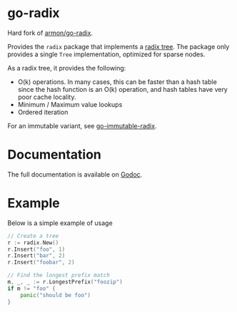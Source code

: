 # go-radix

Hard fork of [armon/go-radix](https://github.com/armon/go-radix).

Provides the `radix` package that implements a [radix tree](http://en.wikipedia.org/wiki/Radix_tree).
The package only provides a single `Tree` implementation, optimized for sparse nodes.

As a radix tree, it provides the following:

- O(k) operations. In many cases, this can be faster than a hash table since
  the hash function is an O(k) operation, and hash tables have very poor cache locality.
- Minimum / Maximum value lookups
- Ordered iteration

For an immutable variant, see [go-immutable-radix](https://github.com/hashicorp/go-immutable-radix).

# Documentation

The full documentation is available on [Godoc](http://godoc.org/github.com/armon/go-radix).

# Example

Below is a simple example of usage

```go
// Create a tree
r := radix.New()
r.Insert("foo", 1)
r.Insert("bar", 2)
r.Insert("foobar", 2)

// Find the longest prefix match
m, _, _ := r.LongestPrefix("foozip")
if m != "foo" {
    panic("should be foo")
}
```
